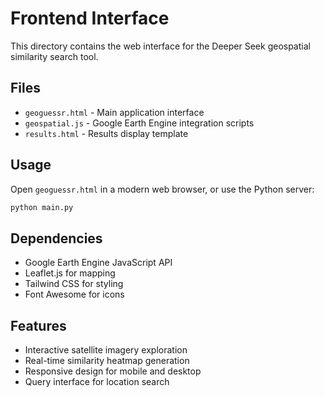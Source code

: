 # Frontend Interface

This directory contains the web interface for the Deeper Seek geospatial similarity search tool.

## Files

- `geoguessr.html` - Main application interface
- `geospatial.js` - Google Earth Engine integration scripts
- `results.html` - Results display template

## Usage

Open `geoguessr.html` in a modern web browser, or use the Python server:

```bash
python main.py
```

## Dependencies

- Google Earth Engine JavaScript API
- Leaflet.js for mapping
- Tailwind CSS for styling
- Font Awesome for icons

## Features

- Interactive satellite imagery exploration
- Real-time similarity heatmap generation
- Responsive design for mobile and desktop
- Query interface for location search

